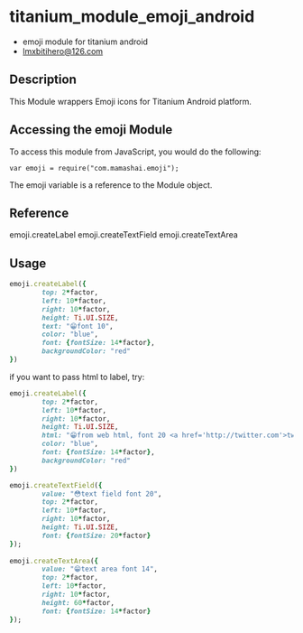 # titanium_module_emoji_android
* emoji module for titanium android
* lmxbitihero@126.com

## Description

This Module wrappers Emoji icons for Titanium Android platform.

## Accessing the emoji Module

To access this module from JavaScript, you would do the following:

    var emoji = require("com.mamashai.emoji");

The emoji variable is a reference to the Module object.

## Reference

emoji.createLabel
emoji.createTextField
emoji.createTextArea

## Usage
```ruby
emoji.createLabel({
		top: 2*factor,
		left: 10*factor,
		right: 10*factor,
		height: Ti.UI.SIZE,
		text: "😁font 10",
		color: "blue",
		font: {fontSize: 14*factor},
		backgroundColor: "red"
})
```

if you want to pass html to label, try:
```ruby
emoji.createLabel({
		top: 2*factor,
		left: 10*factor,
		right: 10*factor,
		height: Ti.UI.SIZE,
		html: "😁from web html, font 20 <a href='http://twitter.com'>twitter</a>",
		color: "blue",
		font: {fontSize: 14*factor},
		backgroundColor: "red"
})
```

```ruby
emoji.createTextField({
		value: "😳text field font 20",
		top: 2*factor,
		left: 10*factor,
		right: 10*factor,
		height: Ti.UI.SIZE,
		font: {fontSize: 20*factor}
});
	
emoji.createTextArea({
		value: "😁text area font 14",
		top: 2*factor,
		left: 10*factor,
		right: 10*factor,
		height: 60*factor,
		font: {fontSize: 14*factor}
});
```
